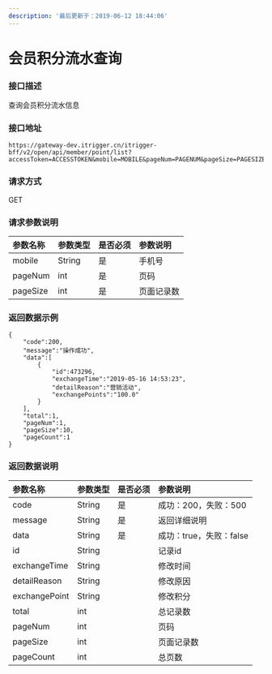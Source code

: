 ```yaml
---
description: '最后更新于：2019-06-12 18:44:06'
---
```


# 会员积分流水查询

### 接口描述

查询会员积分流水信息

### 接口地址

```text
https://gateway-dev.itrigger.cn/itrigger-bff/v2/open/api/member/point/list?accessToken=ACCESSTOKEN&mobile=MOBILE&pageNum=PAGENUM&pageSize=PAGESIZE
```

### 请求方式

GET

### 请求参数说明

| 参数名称 | 参数类型 | 是否必须 | 参数说明 |
| :--- | :--- | :--- | :--- |
| mobile | String | 是 | 手机号 |
| pageNum | int | 是 | 页码 |
| pageSize | int | 是 | 页面记录数 |

### 返回数据示例

```text
{
    "code":200,
    "message":"操作成功",
    "data":[
        {
            "id":473296,
            "exchangeTime":"2019-05-16 14:53:23",
            "detailReason":"营销活动",
            "exchangePoints":"100.0"
        }
    ],
    "total":1,
    "pageNum":1,
    "pageSize":10,
    "pageCount":1
}
```

### 返回数据说明

| 参数名称 | 参数类型 | 是否必须 | 参数说明 |
| :--- | :--- | :--- | :--- |
| code | String | 是 | 成功：200，失败：500 |
| message | String | 是 | 返回详细说明 |
| data | String | 是 | 成功：true，失败：false |
| id | String |  | 记录id |
| exchangeTime | String |  | 修改时间 |
| detailReason | String |  | 修改原因 |
| exchangePoint | String |  | 修改积分 |
| total | int |  | 总记录数 |
| pageNum | int |  | 页码 |
| pageSize | int |  | 页面记录数 |
| pageCount | int |  | 总页数 |

